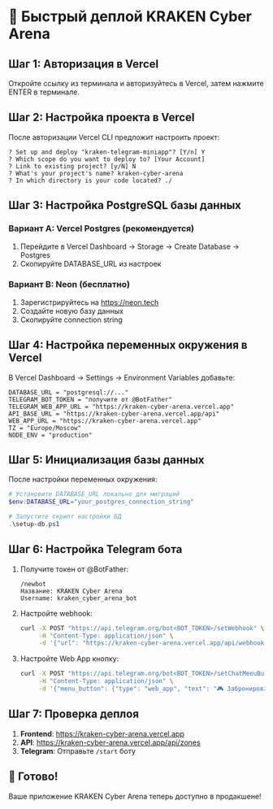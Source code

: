 # 🚀 Быстрый деплой KRAKEN Cyber Arena

## Шаг 1: Авторизация в Vercel
Откройте ссылку из терминала и авторизуйтесь в Vercel, затем нажмите ENTER в терминале.

## Шаг 2: Настройка проекта в Vercel
После авторизации Vercel CLI предложит настроить проект:

```
? Set up and deploy "kraken-telegram-miniapp"? [Y/n] Y
? Which scope do you want to deploy to? [Your Account]
? Link to existing project? [y/N] N
? What's your project's name? kraken-cyber-arena
? In which directory is your code located? ./
```

## Шаг 3: Настройка PostgreSQL базы данных

### Вариант A: Vercel Postgres (рекомендуется)
1. Перейдите в Vercel Dashboard → Storage → Create Database → Postgres
2. Скопируйте DATABASE_URL из настроек

### Вариант B: Neon (бесплатно)
1. Зарегистрируйтесь на https://neon.tech
2. Создайте новую базу данных
3. Скопируйте connection string

## Шаг 4: Настройка переменных окружения в Vercel

В Vercel Dashboard → Settings → Environment Variables добавьте:

```
DATABASE_URL = "postgresql://..."
TELEGRAM_BOT_TOKEN = "получите от @BotFather"
TELEGRAM_WEB_APP_URL = "https://kraken-cyber-arena.vercel.app"
API_BASE_URL = "https://kraken-cyber-arena.vercel.app/api"
WEB_APP_URL = "https://kraken-cyber-arena.vercel.app"
TZ = "Europe/Moscow"
NODE_ENV = "production"
```

## Шаг 5: Инициализация базы данных

После настройки переменных окружения:

```powershell
# Установите DATABASE_URL локально для миграций
$env:DATABASE_URL="your_postgres_connection_string"

# Запустите скрипт настройки БД
.\setup-db.ps1
```

## Шаг 6: Настройка Telegram бота

1. Получите токен от @BotFather:
   ```
   /newbot
   Название: KRAKEN Cyber Arena
   Username: kraken_cyber_arena_bot
   ```

2. Настройте webhook:
   ```bash
   curl -X POST "https://api.telegram.org/bot<BOT_TOKEN>/setWebhook" \
        -H "Content-Type: application/json" \
        -d '{"url": "https://kraken-cyber-arena.vercel.app/api/webhook/telegram"}'
   ```

3. Настройте Web App кнопку:
   ```bash
   curl -X POST "https://api.telegram.org/bot<BOT_TOKEN>/setChatMenuButton" \
        -H "Content-Type: application/json" \
        -d '{"menu_button": {"type": "web_app", "text": "🎮 Забронировать", "web_app": {"url": "https://kraken-cyber-arena.vercel.app"}}}'
   ```

## Шаг 7: Проверка деплоя

1. **Frontend**: https://kraken-cyber-arena.vercel.app
2. **API**: https://kraken-cyber-arena.vercel.app/api/zones
3. **Telegram**: Отправьте `/start` боту

## 🎉 Готово!

Ваше приложение KRAKEN Cyber Arena теперь доступно в продакшене!
